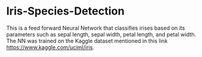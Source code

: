 # Iris-Species-Detection

This is a feed forward Neural Network that classifies irises based on its parameters such as sepal length, sepal width, petal 
length, and petal width. The NN was trained on the Kaggle dataset mentioned in this link https://www.kaggle.com/uciml/iris.
